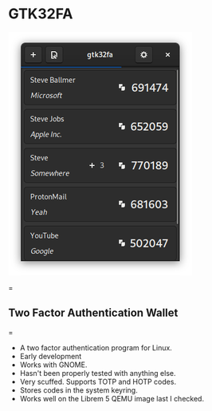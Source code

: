 # GTK32FA

![App Screenshot](screenshot.jpg?raw=true)

=
## Two Factor Authentication Wallet
=

- A two factor authentication program for Linux.
- Early development
- Works with GNOME.
- Hasn't been properly tested with anything else.
- Very scuffed. Supports TOTP and HOTP codes.
- Stores codes in the system keyring.
- Works well on the Librem 5 QEMU image last I checked.
